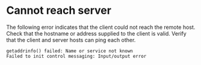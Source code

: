 # Cannot reach server

The following error indicates that the client could not reach the remote host.
Check that the hostname or address supplied to the client is valid. Verify that
the client and server hosts can ping each other.

```screen
getaddrinfo() failed: Name or service not known
Failed to init control messaging: Input/output error
```